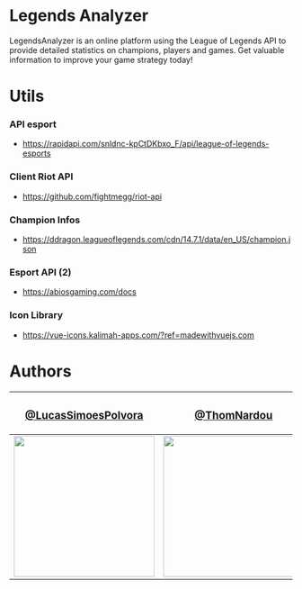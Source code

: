 # Legends Analyzer
LegendsAnalyzer is an online platform using the League of Legends API to provide detailed statistics on champions, players and games. Get valuable information to improve your game strategy today!

# Utils 

### API esport
- https://rapidapi.com/snldnc-kpCtDKbxo_F/api/league-of-legends-esports

### Client Riot API
- https://github.com/fightmegg/riot-api

### Champion Infos
- https://ddragon.leagueoflegends.com/cdn/14.7.1/data/en_US/champion.json

### Esport API (2)
- https://abiosgaming.com/docs

### Icon Library
- https://vue-icons.kalimah-apps.com/?ref=madewithvuejs.com

# Authors

| <h3><a href="https://github.com/LucasSimoesPolvora">@LucasSimoesPolvora</a></h3> | <h3><a href="https://github.com/ThomNardou">@ThomNardou</a></h3> |
| ------------- | ------------- |
| <img src="https://avatars.githubusercontent.com/u/122774951?v=4" style="width: 250"/>  | <img src="https://avatars.githubusercontent.com/u/122774874?v=4" style="width: 250" /> |